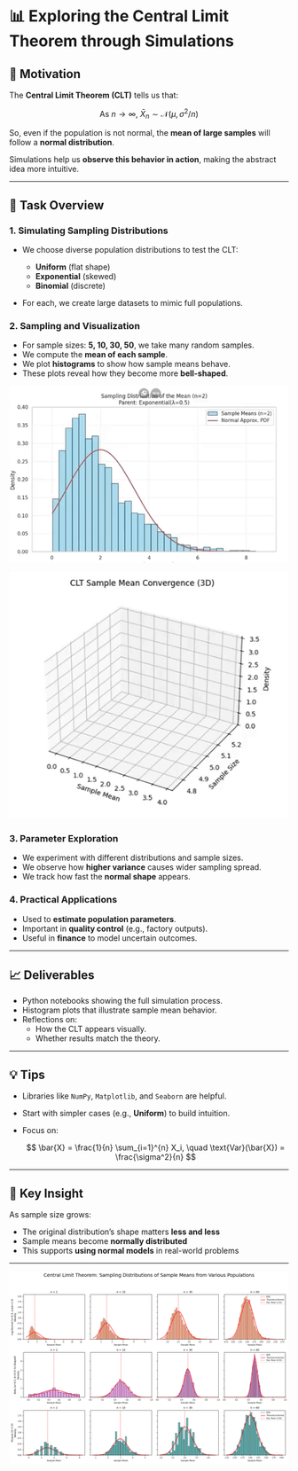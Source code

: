 # 📊 Exploring the Central Limit Theorem through Simulations

## 🎯 Motivation

The **Central Limit Theorem (CLT)** tells us that:

$$
\text{As } n \to \infty,\ \bar{X}_n \sim \mathcal{N}(\mu, \sigma^2/n)
$$

So, even if the population is not normal, the **mean of large samples** will follow a **normal distribution**.

Simulations help us **observe this behavior in action**, making the abstract idea more intuitive.

---

## 🔧 Task Overview

### 1. Simulating Sampling Distributions

- We choose diverse population distributions to test the CLT:
  - **Uniform** (flat shape)
  - **Exponential** (skewed)
  - **Binomial** (discrete)

- For each, we create large datasets to mimic full populations.

### 2. Sampling and Visualization

- For sample sizes: **5, 10, 30, 50**, we take many random samples.
- We compute the **mean of each sample**.
- We plot **histograms** to show how sample means behave.
- These plots reveal how they become more **bell-shaped**.

![alt text](ezgif-85a421daa7b796.gif)

![alt text](ezgif-8906a11821a0d2.gif)

### 3. Parameter Exploration

- We experiment with different distributions and sample sizes.
- We observe how **higher variance** causes wider sampling spread.
- We track how fast the **normal shape** appears.

### 4. Practical Applications

- Used to **estimate population parameters**.
- Important in **quality control** (e.g., factory outputs).
- Useful in **finance** to model uncertain outcomes.

---

## 📈 Deliverables

- Python notebooks showing the full simulation process.
- Histogram plots that illustrate sample mean behavior.
- Reflections on:
  - How the CLT appears visually.
  - Whether results match the theory.

---

## 💡 Tips

- Libraries like `NumPy`, `Matplotlib`, and `Seaborn` are helpful.
- Start with simpler cases (e.g., **Uniform**) to build intuition.
- Focus on:

  $$
  \bar{X} = \frac{1}{n} \sum_{i=1}^{n} X_i, \quad \text{Var}(\bar{X}) = \frac{\sigma^2}{n}
  $$

---

## 🧠 Key Insight

As sample size grows:

- The original distribution’s shape matters **less and less**
- Sample means become **normally distributed**
- This supports **using normal models** in real-world problems

---

![alt text](image.png)
